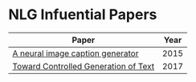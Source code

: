 # NLG Infuential Papers

|Paper|Year|
|---|---|
|[A neural image caption generator](https://www.cv-foundation.org/openaccess/content_cvpr_2015/papers/Vinyals_Show_and_Tell_2015_CVPR_paper.pdf)|2015|
|[Toward Controlled Generation of Text](https://arxiv.org/pdf/1703.00955.pdf)|2017|
